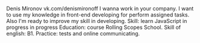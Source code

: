  Denis Mironov
 vk.com/denismironoff
 I wanna work in your company. I want to use my knowledge in front-end developing for perform assigned tasks. Also I'm ready to improve my skill in developing. 
Skill: learn JavaScript
in progress
in progress
Education: course Rolling Scopes School.
Skill of english: B1. Practice: tests and online communicating.
